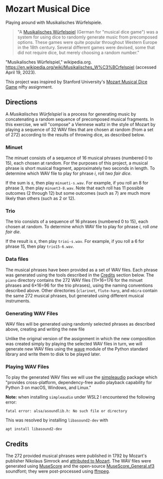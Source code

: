 # Mozart Musical Dice

Playing around with Musikalisches Würfelspiele.

> "A [Musikalisches Würfelspiel](https://en.wikipedia.org/wiki/Musikalisches_W%C3%BCrfelspiel) (German for "musical dice game") was a system for using dice to randomly generate music from precomposed options. These games were quite popular throughout Western Europe in the 18th century. Several different games were devised, some that did not require dice, but merely choosing a random number."

"Musikalisches Würfelspiel," wikipedia.org. <https://en.wikipedia.org/wiki/Musikalisches_W%C3%BCrfelspiel> (accessed April 19, 2023).

This project was inspired by Stanford University's [Mozart Musical Dice Game](http://nifty.stanford.edu/2023/wayne-musical-dice-game/) nifty assignment.

## Directions

A *Musikalisches Würfelspiel* is a process for generating music by concatenating a random sequence of precomposed musical fragments. In this exercise, we will "compose" a Viennese waltz in the style of Mozart by playing a sequence of 32 WAV files that are chosen at random (from a set of 272) according to the results of throwing dice, as described below.

### Minuet

The minuet consists of a sequence of 16 musical phrases (numbered 0 to 15), each chosen at random. For the purposes of this project, a musical phrase is short musical fragment, approximately two seconds in length. To determine which WAV file to play for phrase *i*, roll *two fair dice*.

If the sum is *s*, then play `minueti-s.wav`. For example, if you roll an 8 for phrase 3, then play `minuet3-8.wav`. Note that each roll has 11 possible outcomes (2 through 12) but some outcomes (such as 7) are much more likely than others (such as 2 or 12).

### Trio

The trio consists of a sequence of 16 phrases (numbered 0 to 15), each chosen at random. To determine which WAV file to play for phrase *i*, roll *one fair die*.

If the result is *s*, then play `trioi-s.wav`. For example, if you roll a 6 for phrase 15, then play `trio15-6.wav`.

### Data files

The musical phrases have been provided as a set of WAV files. Each phrase was generated using the tools described in the [Credits](#credits) section below. The `piano` directory contains the 272 WAV files (11×16=176 for the minuet phrases and 6×16=96 for the trio phrases), using the naming conventions described above. Other directories (`clarinet`, `flute-harp`, and `mbira` contain the same 272 musical phrases, but generated using different musical instruments.

### Generating WAV Files

WAV files will be generated using randomly selected phrases as described above, creating and writing the new file

Unlike the original version of the assignment in which the new composition was created simply by playing the selected WAV files in turn, we will generate new WAV files using the [wave](https://docs.python.org/3/library/wave.html) module of the Python standard library and write them to disk to be played later.

### Playing WAV Files

To play the generated WAV files we will use the [simpleaudio](https://simpleaudio.readthedocs.io/en/latest/) package which "provides cross-platform, dependency-free audio playback capability for Python 3 on macOS, Windows, and Linux."

**Note:** when installing `simpleaudio` under WSL2 I encountered the following error:

```shell
fatal error: alsa/asoundlib.h: No such file or directory
```

This was resolved by installing `libasound2-dev` with

```shell
apt install libasound2-dev
```

## Credits

The 272 provided musical phrases were published in 1792 by Mozart's publisher Nikolaus Simrock and [attributed to Mozart](https://imslp.org/wiki/Musikalisches_W%C3%BCrfelspiel,_K.516f_(Mozart,_Wolfgang_Amadeus)). The WAV files were generated using [MuseScore](https://musescore.org/) and the open-source [MuseScore_General.sf3](https://musescore.org/en/handbook/3/soundfonts-and-sfz-files) soundfont; they were post-processed using [ffmpeg](https://ffmpeg.org/).
